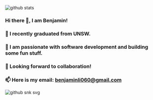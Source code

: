 <picture decoding="async" loading="lazy">
  <source media="(prefers-color-scheme: light)" srcset="https://pixel-profile.vercel.app/api/github-stats?username=benjamin-jun-li&theme=serene&pixelate_avatar=false&screen_effect=true">
  <source media="(prefers-color-scheme: dark)" srcset="https://pixel-profile.vercel.app/api/github-stats?username=benjamin-jun-li&theme=serene&pixelate_avatar=false&screen_effect=true">
  <img alt="github stats" src="https://pixel-profile.vercel.app/api/github-stats?username=benjamin-jun-li&theme=serene&pixelate_avatar=false&screen_effect=true">
</picture>

### Hi there 👋, I am Benjamin!
### 🌱 I recently graduated from UNSW.
### 🔭 I am passionate with software development and building some fun stuff.
### 👯 Looking forward to collaboration!
### 📫 Here is my email: [benjaminli060@gmail.com](mailto:benjaminli060@gmail.com)

<picture decoding="async" loading="lazy">
  <img alt="github snk svg" src="https://raw.githubusercontent.com/benjamin-jun-li/githubSNK/df18a4a2fb544d5fc0e692f98c3436e9dccaa547/github-contribution-grid-snake.svg#gh-dark-mode-only">
</picture>
